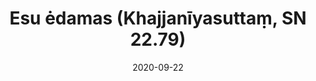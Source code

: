 ---
layout: page
title: 'Esu ėdamas (Khajjanīyasuttaṃ, SN 22.79)'
category: susijusios suttos
index: 
  - Penki sandai (khandhā)
  - Nesavastingumas (anattā)
tags:
  - Penki sandai (khandhā)
  - Nesavastingumas (anattā)
sortIndex: 22079
date: 2020-09-22
suttacentral: sn22.79
---